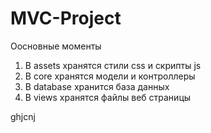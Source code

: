 <h1>MVC-Project</h1>
<p>Оосновные моменты</p>
<ol>
   <li>В assets хранятся стили css и скрипты js</li> 
   <li>В core хранятся модели и контроллеры</li> 
   <li>В database хранится база данных</li> 
   <li>В views хранятся файлы веб страницы</li>
</ol>ghjcnj 
